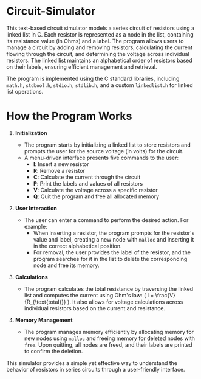 # Circuit-Simulator

This text-based circuit simulator models a series circuit of resistors using a linked list in C. Each resistor is represented as a node in the list, containing its resistance value (in Ohms) and a label. The program allows users to manage a circuit by adding and removing resistors, calculating the current flowing through the circuit, and determining the voltage across individual resistors. The linked list maintains an alphabetical order of resistors based on their labels, ensuring efficient management and retrieval.

The program is implemented using the C standard libraries, including `math.h`, `stdbool.h`, `stdio.h`, `stdlib.h`, and a custom `linkedlist.h` for linked list operations.

# How the Program Works

1. **Initialization**  
   - The program starts by initializing a linked list to store resistors and prompts the user for the source voltage (in volts) for the circuit.
   - A menu-driven interface presents five commands to the user:  
     - **I**: Insert a new resistor  
     - **R**: Remove a resistor  
     - **C**: Calculate the current through the circuit  
     - **P**: Print the labels and values of all resistors  
     - **V**: Calculate the voltage across a specific resistor  
     - **Q**: Quit the program and free all allocated memory

2. **User Interaction**  
   - The user can enter a command to perform the desired action. For example:  
     - When inserting a resistor, the program prompts for the resistor's value and label, creating a new node with `malloc` and inserting it in the correct alphabetical position.  
     - For removal, the user provides the label of the resistor, and the program searches for it in the list to delete the corresponding node and free its memory.

3. **Calculations**  
   - The program calculates the total resistance by traversing the linked list and computes the current using Ohm's law: \( I = \frac{V}{R_{\text{total}}} \). It also allows for voltage calculations across individual resistors based on the current and resistance.

4. **Memory Management**  
   - The program manages memory efficiently by allocating memory for new nodes using `malloc` and freeing memory for deleted nodes with `free`. Upon quitting, all nodes are freed, and their labels are printed to confirm the deletion.

This simulator provides a simple yet effective way to understand the behavior of resistors in series circuits through a user-friendly interface.